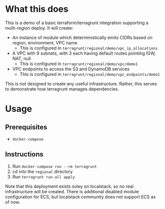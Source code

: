 # What this does
This is a demo of a basic terraform/terragrunt integration supporting a multi-region deploy. It will create:
* An instance of module which deterministically emits CIDRs based on region, environment, VPC name
    * This is configured in `terragrunt/regional/demo/vpc_ip_allocations`
* A VPC with 9 subnets, with 3 each having default routes pointing IGW, NAT, null
    * This is configured in `terragrunt/regional/demo/vpc/demo1`
* VPC endpoints to access the S3 and DynamoDB services
    * This is configured in `terragrunt/regional/demo/vpc_endpoints/demo1`

This is not designed to create any useful infrastructure. Rather, this serves to demonstrate how terragrunt manages dependencies.

# Usage
## Prerequisites
* `docker-compose`
## Instructions
1) Run `docker-compose run --rm terragrunt`
1) cd into the `regional` directory
1) Run `terragrunt run-all apply`

Note that this deployment exists soley on localstack, so no real infrastructure will be created. There is additional disabled module configuration for ECS, but localstack community does not support ECS as of now.
